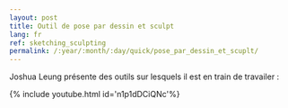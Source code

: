 ```yaml
---
layout: post
title: Outil de pose par dessin et sculpt
lang: fr
ref: sketching_sculpting
permalink: /:year/:month/:day/quick/pose_par_dessin_et_scuplt/
---
```


Joshua Leung présente des outils sur lesquels il est en train de travailer :

{% include youtube.html id='n1p1dDCiQNc'%}
